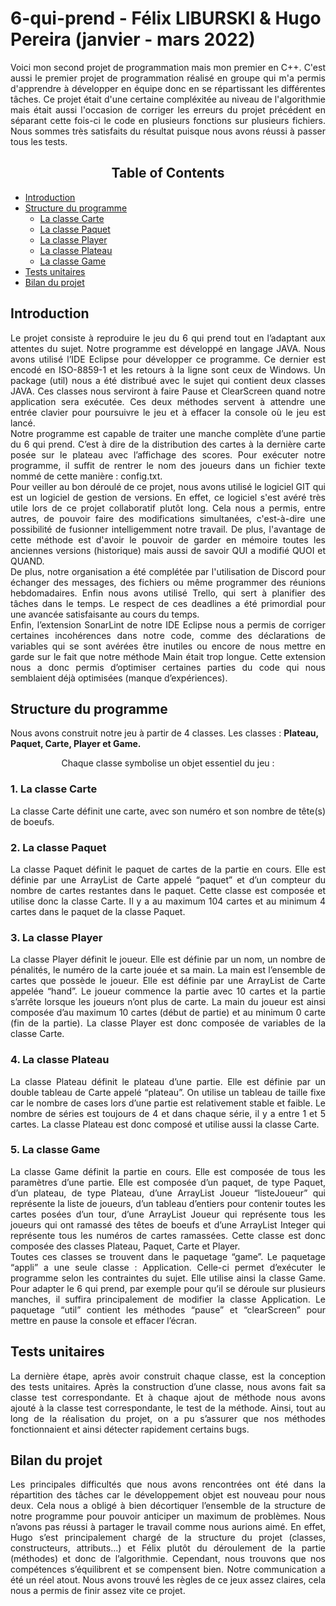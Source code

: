 # 6-qui-prend - Félix LIBURSKI & Hugo Pereira (janvier - mars 2022)
<div align="justify">Voici mon second projet de programmation mais mon premier en C++. C'est aussi le premier projet de programmation réalisé en groupe qui m'a permis d'apprendre à développer en équipe donc en se répartissant les différentes tâches. Ce projet était d'une certaine compléxitée au niveau de l'algorithmie mais était aussi l'occasion de corriger les erreurs du projet précédent en séparant cette fois-ci le code en plusieurs fonctions sur plusieurs fichiers. Nous sommes très satisfaits du résultat puisque nous avons réussi à passer tous les tests.</div>

## <center>Table of Contents </center>

* [Introduction](#chapter1)
* [Structure du programme](#chapter2)
	* [La classe Carte](#section2_1)
	* [La classe Paquet](#section2_2)
	* [La classe Player](#section2_3)
	* [La classe Plateau](#section2_4)
	* [La classe Game](#section2_5)
* [Tests unitaires](#chapter3)
* [Bilan du projet](#chapter4)

## Introduction <a class="anchor" id="chapter1"></a>
<div align="justify">Le projet consiste à reproduire le jeu du 6 qui prend tout en l’adaptant
aux attentes du sujet. Notre programme est développé en langage JAVA. Nous avons utilisé l’IDE Eclipse pour développer ce programme. Ce dernier est encodé en ISO-8859-1 et les retours à la ligne sont ceux de Windows. Un package (util) nous a été distribué avec le sujet qui contient deux classes JAVA. Ces classes nous serviront à faire Pause et ClearScreen quand notre application sera exécutée. Ces deux méthodes servent à attendre une entrée clavier pour poursuivre le jeu et à effacer la console où le jeu est lancé.</div>
<div align="justify">Notre programme est capable de traiter une manche complète d’une partie du 6 qui prend. C’est à dire de la distribution des cartes à la dernière carte posée sur le plateau avec l’affichage des scores. Pour exécuter notre programme, il suffit de rentrer le nom des joueurs dans un fichier texte nommé de cette manière : config.txt.</div>
<div align="justify">Pour veiller au bon déroulé de ce projet, nous avons utilisé le logiciel GIT qui est un logiciel de gestion de versions. En effet, ce logiciel s'est avéré très utile lors de ce projet collaboratif plutôt long. Cela nous a permis, entre autres, de pouvoir faire des modifications simultanées, c'est-à-dire une possibilité de fusionner intelligemment notre travail. De plus, l'avantage de cette méthode est d'avoir le pouvoir de garder en mémoire toutes les anciennes versions (historique) mais aussi de savoir QUI a modifié QUOI et QUAND.</div>
<div align="justify">De plus, notre organisation a été complétée par l'utilisation de Discord pour échanger des messages, des fichiers ou même programmer des réunions hebdomadaires. Enfin nous avons utilisé Trello, qui sert à planifier des tâches
dans le temps. Le respect de ces deadlines a été primordial pour une avancée satisfaisante au cours du temps.</div>
<div align="justify">Enfin, l’extension SonarLint de notre IDE Eclipse nous a permis de corriger certaines incohérences dans notre code, comme des déclarations de variables qui se sont avérées être inutiles ou encore de nous mettre en garde
sur le fait que notre méthode Main était trop longue. Cette extension nous a donc permis d’optimiser certaines parties du code qui nous semblaient déjà optimisées (manque d’expériences).</div>

## Structure du programme <a class="anchor" id="chapter2"></a>
Nous avons construit notre jeu à partir de 4 classes. Les classes : <strong>Plateau, Paquet, Carte, Player et Game.</strong>
<center>Chaque classe symbolise un objet essentiel du jeu :</center>

### 1. La classe Carte <a class="anchor" id="section2_1"></a>
<div align="justify">La classe Carte définit une carte, avec son numéro et son nombre de tête(s) de boeufs.</div>

### 2. La classe Paquet <a class="anchor" id="section2_2"></a>
<div align="justify">La classe Paquet définit le paquet de cartes de la partie en cours. Elle est définie par une ArrayList de Carte appelé “paquet” et d’un compteur du nombre de cartes restantes dans le paquet. Cette classe est composée et utilise donc la classe Carte. Il y a au maximum 104 cartes et au minimum 4 cartes dans le paquet de la classe Paquet.</div>

### 3. La classe Player <a class="anchor" id="section2_3"></a>
<div align="justify">La classe Player définit le joueur. Elle est définie par un nom, un nombre de pénalités, le numéro de la carte jouée et sa main. La main est l’ensemble de cartes que possède le joueur. Elle est définie par une ArrayList de Carte appelée “hand”. Le joueur commence la partie avec 10 cartes et la partie s’arrête lorsque les joueurs n’ont plus de carte. La
main du joueur est ainsi composée d’au maximum 10 cartes (début de partie) et au minimum 0 carte (fin de la partie). La classe Player est donc composée de variables de la classe Carte.</div>

### 4. La classe Plateau <a class="anchor" id="section2_4"></a>
<div align="justify">La classe Plateau définit le plateau d’une partie. Elle est définie par un double tableau de Carte appelé “plateau”. On utilise un tableau de taille fixe car le nombre de cases lors d’une partie est relativement stable et
faible. Le nombre de séries est toujours de 4 et dans chaque série, il y a entre 1 et 5 cartes. La classe Plateau est donc composé et utilise aussi la classe Carte.<div>

### 5. La classe Game <a class="anchor" id="section2_5"></a>
<div align="justify">La classe Game définit la partie en cours. Elle est composée de tous les paramètres d’une partie. Elle est composée d’un paquet, de type Paquet, d’un plateau, de type Plateau, d’une ArrayList Joueur “listeJoueur” qui représente la liste de joueurs, d’un tableau d’entiers pour contenir toutes les cartes posées d’un tour, d’une ArrayList Joueur qui représente tous les joueurs qui ont ramassé des têtes de boeufs et d’une ArrayList Integer qui représente tous les numéros de cartes ramassées. Cette classe est donc composée des classes Plateau, Paquet, Carte et Player.</div>

<div align="justify">Toutes ces classes se trouvent dans le paquetage “game”. Le paquetage “appli” a une seule classe : Application. Celle-ci permet d’exécuter le programme selon les contraintes du sujet. Elle utilise ainsi la classe Game. Pour adapter le 6 qui prend, par exemple pour qu’il se déroule sur plusieurs manches, il suffira principalement de modifier la classe Application. Le paquetage “util” contient les méthodes “pause” et “clearScreen” pour mettre en pause la console et effacer l’écran.</div>

## Tests unitaires <a class="anchor" id="chapter3"></a>
<div align="justify">La dernière étape, après avoir construit chaque classe, est la conception des tests unitaires. Après la construction d’une classe, nous avons fait sa classe test correspondante. Et à chaque ajout de méthode nous avons ajouté à la classe test correspondante, le test de la méthode. Ainsi, tout au long de la réalisation du projet, on a pu s’assurer que nos méthodes fonctionnaient et ainsi détecter rapidement certains bugs. </div>

## Bilan du projet<a class="anchor" id="chapter4">
<div align="justify">Les principales difficultés que nous avons rencontrées ont été dans la répartition des tâches car le développement objet est nouveau pour nous deux. Cela nous a obligé à bien décortiquer l’ensemble de la structure de notre
programme pour pouvoir anticiper un maximum de problèmes. Nous n’avons pas réussi à partager le travail comme nous aurions aimé. En effet, Hugo s’est principalement chargé de la structure du projet (classes, constructeurs, attributs…) et Félix plutôt du déroulement de la partie (méthodes) et donc de l’algorithmie. Cependant, nous trouvons que nos compétences s’équilibrent et se compensent bien. Notre communication a été un réel atout. Nous avons trouvé les règles de ce jeux assez claires, cela nous a permis de finir assez vite ce projet.</div>
